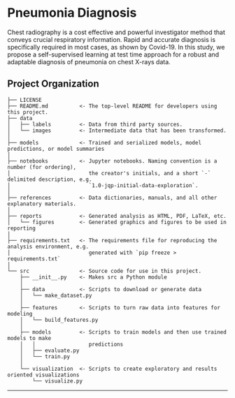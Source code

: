 Pneumonia Diagnosis
==============================

Chest radiography is a cost effective and powerful investigator method that conveys crucial respiratory information. Rapid  and accurate diagnosis is specifically required in most cases, as shown by Covid-19. In this study, we propose a self-supervised learning at test time approach for a robust and adaptable diagnosis of pneumonia on chest X-rays data. 

Project Organization
------------

    ├── LICENSE
    ├── README.md          <- The top-level README for developers using this project.
    ├── data
    │   ├── labels         <- Data from third party sources.
    │   └── images         <- Intermediate data that has been transformed.
    │
    ├── models             <- Trained and serialized models, model predictions, or model summaries
    │
    ├── notebooks          <- Jupyter notebooks. Naming convention is a number (for ordering),
    │                         the creator's initials, and a short `-` delimited description, e.g.
    │                         `1.0-jqp-initial-data-exploration`.
    │
    ├── references         <- Data dictionaries, manuals, and all other explanatory materials.
    │
    ├── reports            <- Generated analysis as HTML, PDF, LaTeX, etc.
    │   └── figures        <- Generated graphics and figures to be used in reporting
    │
    ├── requirements.txt   <- The requirements file for reproducing the analysis environment, e.g.
    │                         generated with `pip freeze > requirements.txt`
    │
    └── src                <- Source code for use in this project.
        ├── __init__.py    <- Makes src a Python module
        │
        ├── data           <- Scripts to download or generate data
        │   └── make_dataset.py
        │
        ├── features       <- Scripts to turn raw data into features for modeling
        │   └── build_features.py
        │
        ├── models         <- Scripts to train models and then use trained models to make
        │   │                 predictions
        │   ├── evaluate.py
        │   └── train.py
        │
        └── visualization  <- Scripts to create exploratory and results oriented visualizations
            └── visualize.py

--------
